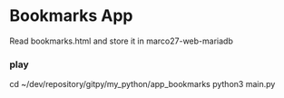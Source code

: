 # Bookmarks App
Read bookmarks.html and store it in marco27-web-mariadb

### play
cd ~/dev/repository/gitpy/my_python/app_bookmarks
python3 main.py
